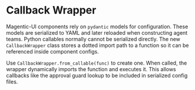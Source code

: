 # Callback Wrapper

Magentic-UI components rely on `pydantic` models for configuration. These models are serialized to YAML and later reloaded when constructing agent teams. Python callables normally cannot be serialized directly. The new `CallbackWrapper` class stores a dotted import path to a function so it can be referenced inside component configs.

Use `CallbackWrapper.from_callable(func)` to create one. When called, the wrapper dynamically imports the function and executes it. This allows callbacks like the approval guard lookup to be included in serialized config files.
